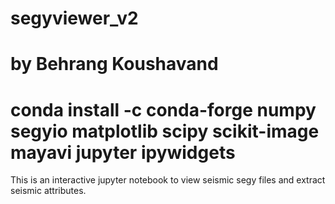 # segyviewer_v2
# by Behrang Koushavand

# conda install -c conda-forge numpy segyio matplotlib scipy scikit-image mayavi jupyter ipywidgets

This is an interactive jupyter notebook to view seismic segy files and extract seismic attributes.